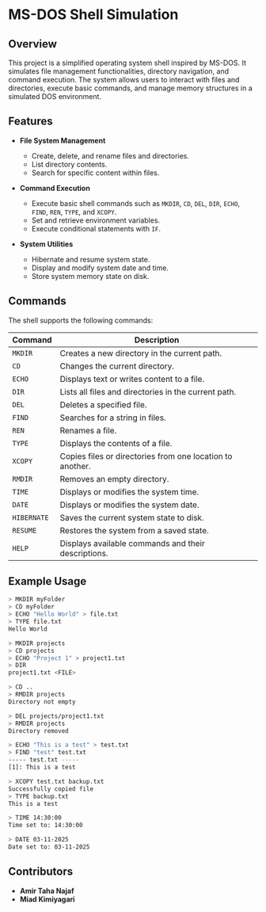 # MS-DOS Shell Simulation

## Overview
This project is a simplified operating system shell inspired by MS-DOS. It simulates file management functionalities, directory navigation, and command execution. The system allows users to interact with files and directories, execute basic commands, and manage memory structures in a simulated DOS environment.

## Features
- **File System Management**
  - Create, delete, and rename files and directories.
  - List directory contents.
  - Search for specific content within files.
  
- **Command Execution**
  - Execute basic shell commands such as `MKDIR`, `CD`, `DEL`, `DIR`, `ECHO`, `FIND`, `REN`, `TYPE`, and `XCOPY`.
  - Set and retrieve environment variables.
  - Execute conditional statements with `IF`.
  
- **System Utilities**
  - Hibernate and resume system state.
  - Display and modify system date and time.
  - Store system memory state on disk.

## Commands
The shell supports the following commands:

| Command  | Description |
|----------|-------------|
| `MKDIR`  | Creates a new directory in the current path. |
| `CD`     | Changes the current directory. |
| `ECHO`   | Displays text or writes content to a file. |
| `DIR`    | Lists all files and directories in the current path. |
| `DEL`    | Deletes a specified file. |
| `FIND`   | Searches for a string in files. |
| `REN`    | Renames a file. |
| `TYPE`   | Displays the contents of a file. |
| `XCOPY`  | Copies files or directories from one location to another. |
| `RMDIR`  | Removes an empty directory. |
| `TIME`   | Displays or modifies the system time. |
| `DATE`   | Displays or modifies the system date. |
| `HIBERNATE` | Saves the current system state to disk. |
| `RESUME` | Restores the system from a saved state. |
| `HELP`   | Displays available commands and their descriptions. |


## Example Usage
```bash
> MKDIR myFolder
> CD myFolder
> ECHO "Hello World" > file.txt
> TYPE file.txt
Hello World

> MKDIR projects
> CD projects
> ECHO "Project 1" > project1.txt
> DIR
project1.txt <FILE>

> CD ..
> RMDIR projects
Directory not empty

> DEL projects/project1.txt
> RMDIR projects
Directory removed

> ECHO "This is a test" > test.txt
> FIND "test" test.txt
----- test.txt -----
[1]: This is a test

> XCOPY test.txt backup.txt
Successfully copied file
> TYPE backup.txt
This is a test

> TIME 14:30:00
Time set to: 14:30:00

> DATE 03-11-2025
Date set to: 03-11-2025
```  

## Contributors
- **Amir Taha Najaf**
- **Miad Kimiyagari**

